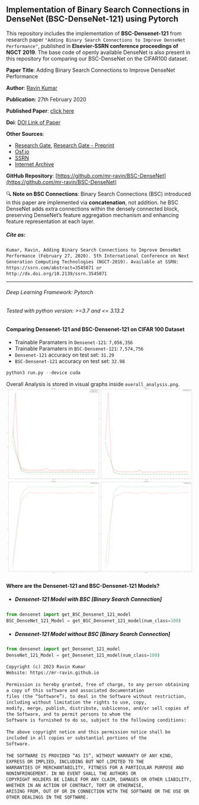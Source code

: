 ## Implementation of Binary Search Connections in DenseNet (BSC-DenseNet-121) using Pytorch
This repository includes the implementation of **BSC-Densenet-121** from research paper `"Adding Binary Search Connections to Improve DenseNet Performance"`, published in **Elsevier-SSRN conference proceedings of NGCT 2019**. The base code of openly available DenseNet is also present in this repository for comparing our BSC-DenseNet on the CIFAR100 dataset.

**Paper Title**: Adding Binary Search Connections to Improve DenseNet Performance

**Author**: [Ravin Kumar](https://mr-ravin.github.io/)

**Publication**: 27th February 2020

**Published Paper**: [click here](https://papers.ssrn.com/sol3/papers.cfm?abstract_id=3545071)  <!-- Elsevier-SSRN conference proceedings of NGCT 2019 -->

**Doi**: [DOI Link of Paper](http://dx.doi.org/10.2139/ssrn.3545071)

**Other Sources**:
- [Research Gate](https://www.researchgate.net/publication/339673672_Adding_Binary_Search_Connections_to_Improve_DenseNet_Performance), [Research Gate - Preprint](https://www.researchgate.net/publication/382385286_Adding_binary_search_connections_to_improve_DenseNet_performance)
- [Osf.io](https://osf.io/preprints/osf/8z42s_v1)
- [SSRN](https://papers.ssrn.com/sol3/papers.cfm?abstract_id=3545071)
- [Internet Archive](https://archive.org/details/bsc-densenet)

**GitHub Repository**: [https://github.com/mr-ravin/BSC-DenseNet](https://github.com/mr-ravin/BSC-DenseNet)

🔍 **Note on BSC Connections**:
Binary Search Connections (BSC) introduced in this paper are implemented via **concatenation**, not addition. he BSC DenseNet adds extra connections within the densely connected block, preserving DenseNet’s feature aggregation mechanism and enhancing feature representation at each layer. 

##### Cite as:
```
Kumar, Ravin, Adding Binary Search Connections to Improve DenseNet Performance (February 27, 2020). 5th International Conference on Next Generation Computing Technologies (NGCT-2019). Available at SSRN: https://ssrn.com/abstract=3545071 or http://dx.doi.org/10.2139/ssrn.3545071 
```
---
###### Deep Learning Framework: Pytorch

###### Tested with python version: >=3.7 and <= 3.13.2

#### Comparing Densenet-121 and BSC-Densenet-121 on CIFAR 100 Dataset
- Trainable Paramaters in `Densenet-121`: `7,056,356`
- Trainable Paramaters in `BSC-Densenet-121`: `7,574,756`
- `Densenet-121` accuracy on test set: `31.29`
- `BSC-Densenet-121` accuracy on test set: `32.98`

```python
python3 run.py --device cuda
```
Overall Analysis is stored in visual graphs inside `overall_analysis.png`.
![image](https://github.com/mr-ravin/BSC-DenseNet/blob/main/overall_analysis.png?raw=true)

#### Where are the Densenet-121 and BSC-Densenet-121 Models?
- ##### Densenet-121 Model with BSC [Binary Search Connection]
```python
from densenet import get_BSC_Densenet_121_model
BSC_DenseNet_121_Model = get_BSC_Densenet_121_model(num_class=100)
```

- ##### Densenet-121 Model without BSC [Binary Search Connection]
```python
from densenet import get_Densenet_121_model
DenseNet_121_Model = get_Densenet_121_model(num_class=100)
```

```
Copyright (c) 2023 Ravin Kumar
Website: https://mr-ravin.github.io

Permission is hereby granted, free of charge, to any person obtaining a copy of this software and associated documentation 
files (the “Software”), to deal in the Software without restriction, including without limitation the rights to use, copy, 
modify, merge, publish, distribute, sublicense, and/or sell copies of the Software, and to permit persons to whom the 
Software is furnished to do so, subject to the following conditions:

The above copyright notice and this permission notice shall be included in all copies or substantial portions of the 
Software.

THE SOFTWARE IS PROVIDED “AS IS”, WITHOUT WARRANTY OF ANY KIND, EXPRESS OR IMPLIED, INCLUDING BUT NOT LIMITED TO THE 
WARRANTIES OF MERCHANTABILITY, FITNESS FOR A PARTICULAR PURPOSE AND NONINFRINGEMENT. IN NO EVENT SHALL THE AUTHORS OR 
COPYRIGHT HOLDERS BE LIABLE FOR ANY CLAIM, DAMAGES OR OTHER LIABILITY, WHETHER IN AN ACTION OF CONTRACT, TORT OR OTHERWISE, 
ARISING FROM, OUT OF OR IN CONNECTION WITH THE SOFTWARE OR THE USE OR OTHER DEALINGS IN THE SOFTWARE.
```
